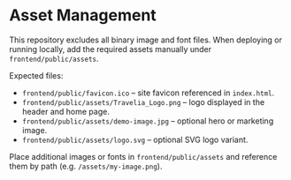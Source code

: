 # Asset Management

This repository excludes all binary image and font files. When deploying or running locally, add the required assets manually under `frontend/public/assets`.

Expected files:

- `frontend/public/favicon.ico` – site favicon referenced in `index.html`.
- `frontend/public/assets/Travelia_Logo.png` – logo displayed in the header and home page.
- `frontend/public/assets/demo-image.jpg` – optional hero or marketing image.
- `frontend/public/assets/logo.svg` – optional SVG logo variant.

Place additional images or fonts in `frontend/public/assets` and reference them by path (e.g. `/assets/my-image.png`).
